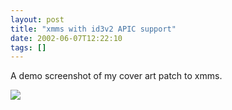 ```yaml
---
layout: post
title: "xmms with id3v2 APIC support"
date: 2002-06-07T12:22:10
tags: []
---
```


A demo screenshot of my cover art patch to xmms. 

![][1]

   [1]: /2002/06/07/xmms-cover-art-demo.png



